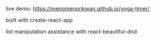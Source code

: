 live demo: https://menomenonkwan.github.io/yoga-timer/

built with create-react-app

list manipulation assistance with react-beautiful-dnd
